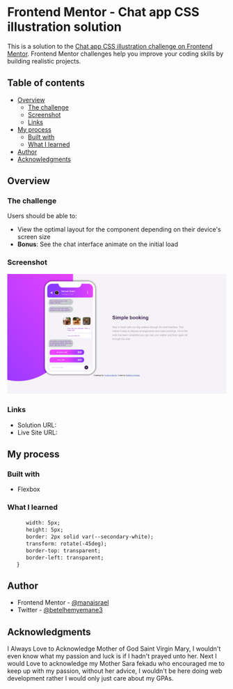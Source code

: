 # Frontend Mentor - Chat app CSS illustration solution

This is a solution to the [Chat app CSS illustration challenge on Frontend Mentor](https://www.frontendmentor.io/challenges/chat-app-css-illustration-O5auMkFqY). Frontend Mentor challenges help you improve your coding skills by building realistic projects. 

## Table of contents

- [Overview](#overview)
  - [The challenge](#the-challenge)
  - [Screenshot](#screenshot)
  - [Links](#links)
- [My process](#my-process)
  - [Built with](#built-with)
  - [What I learned](#what-i-learned)
- [Author](#author)
- [Acknowledgments](#acknowledgments)

## Overview

### The challenge

Users should be able to:

- View the optimal layout for the component depending on their device's screen size
- **Bonus**: See the chat interface animate on the initial load

### Screenshot

![](screenshot.png)

### Links

- Solution URL:
- Live Site URL:

## My process

### Built with

- Flexbox

### What I learned
```.arrow {
      width: 5px;
      height: 5px;
      border: 2px solid var(--secondary-white);
      transform: rotate(-45deg);
      border-top: transparent;
      border-left: transparent;
   }
```

## Author

- Frontend Mentor - [@manaisrael](https://www.frontendmentor.io/profile/manaisrael)
- Twitter - [@betelhemyemane3](https://www.twitter.com/betelhemyemane3)

## Acknowledgments

I Always Love to Acknowledge Mother of God Saint Virgin Mary, I wouldn't even know what my passion and luck is if I hadn't prayed unto her. Next I would Love to acknowledge my Mother Sara fekadu who encouraged me to keep up with my passion, without her advice, I wouldn't be here doing web development rather I would only just care about my GPAs.
